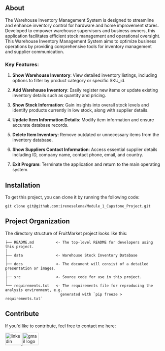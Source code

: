 

## About

The Warehouse Inventory Management System is designed to streamline and enhance inventory control for hardware and home improvement stores. Developed to empower warehouse supervisors and business owners, this application facilitates efficient stock management and operational oversight. This Warehouse Inventory Management System aims to optimize business operations by providing comprehensive tools for inventory management and supplier communication.

### Key Features:

1. **Show Warehouse Inventory**: View detailed inventory listings, including options to filter by product category or specific SKU_id.

2. **Add Warehouse Inventory**: Easily register new items or update existing inventory details such as quantity and pricing.

3. **Show Stock Information**: Gain insights into overall stock levels and identify products currently in low stock, along with supplier details.

4. **Update Item Information Details**: Modify item information and ensure accurate database records.

5. **Delete Item Inventory**: Remove outdated or unnecessary items from the inventory database.

6. **Show Suppliers Contact Information**: Access essential supplier details including ID, company name, contact phone, email, and country.

7. **Exit Program**: Terminate the application and return to the main operating system.


## Installation

To get this project, you can clone it by running the following code:

    git clone git@github.com:ireneselena/Module_1_Capstone_Project.git


## Project Organization

The directory structure of FruitMarket project looks like this:

    ├── README.md          <- The top-level README for developers using this project.
    │
    ├── data               <- Warehouse Stock Inventory Database
    │
    ├── docs               <- The document will consist of a detailed presentation or images.
    │
    ├── src                <- Source code for use in this project.
    │
    └── requirements.txt   <- The requirements file for reproducing the analysis environment, e.g.
                             generated with `pip freeze > requirements.txt`


## Contribute

If you'd like to contribute, feel free to contact me here:

<a href="https://www.linkedin.com/in/ireneselena/" target="_blank">
    <img src="https://raw.githubusercontent.com/maurodesouza/profile-readme-generator/master/src/assets/icons/social/linkedin/default.svg" width="52" height="40" alt="linkedin logo"/>
  </a>
  <a href="mailto:ireneselenam@gmail.com" target="_blank">
    <img src="https://raw.githubusercontent.com/maurodesouza/profile-readme-generator/master/src/assets/icons/social/gmail/default.svg"  width="52" height="40" alt="gmail logo"/>
  </a>